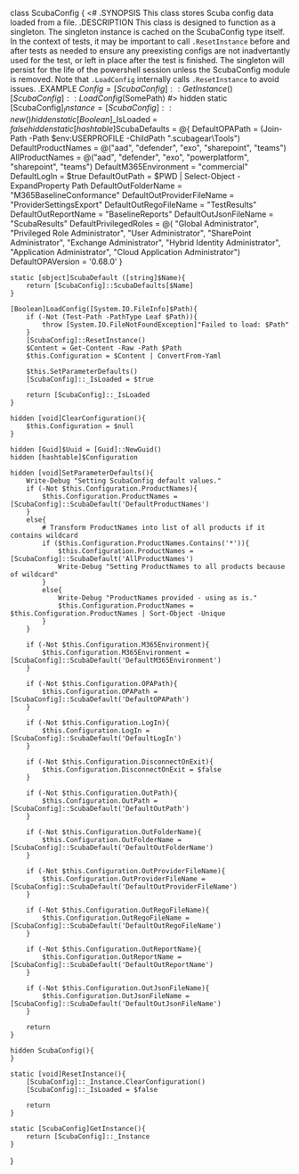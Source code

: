 class ScubaConfig {
    <#
    .SYNOPSIS
      This class stores Scuba config data loaded from a file.
    .DESCRIPTION
      This class is designed to function as a singleton. The singleton instance
      is cached on the ScubaConfig type itself. In the context of tests, it may be
      important to call `.ResetInstance` before and after tests as needed to
      ensure any preexisting configs are not inadvertantly used for the test,
      or left in place after the test is finished. The singleton will persist
      for the life of the powershell session unless the ScubaConfig module is
      removed. Note that `.LoadConfig` internally calls `.ResetInstance` to avoid
      issues.
    .EXAMPLE
      $Config = [ScubaConfig]::GetInstance()
      [ScubaConfig]::LoadConfig($SomePath)
    #>
    hidden static [ScubaConfig]$_Instance = [ScubaConfig]::new()
    hidden static [Boolean]$_IsLoaded = $false
    hidden static [hashtable]$ScubaDefaults = @{
        DefaultOPAPath = (Join-Path -Path $env:USERPROFILE -ChildPath ".scubagear\Tools")
        DefaultProductNames = @("aad", "defender", "exo", "sharepoint", "teams")
        AllProductNames = @("aad", "defender", "exo", "powerplatform", "sharepoint", "teams")
        DefaultM365Environment = "commercial"
        DefaultLogIn = $true
        DefaultOutPath = $PWD | Select-Object -ExpandProperty Path
        DefaultOutFolderName = "M365BaselineConformance"
        DefaultOutProviderFileName = "ProviderSettingsExport"
        DefaultOutRegoFileName = "TestResults"
        DefaultOutReportName = "BaselineReports"
        DefaultOutJsonFileName = "ScubaResults"
        DefaultPrivilegedRoles = @(
            "Global Administrator",
            "Privileged Role Administrator",
            "User Administrator",
            "SharePoint Administrator",
            "Exchange Administrator",
            "Hybrid Identity Administrator",
            "Application Administrator",
            "Cloud Application Administrator")
        DefaultOPAVersion = '0.68.0'
    }

    static [object]ScubaDefault ([string]$Name){
        return [ScubaConfig]::ScubaDefaults[$Name]
    }

    [Boolean]LoadConfig([System.IO.FileInfo]$Path){
        if (-Not (Test-Path -PathType Leaf $Path)){
            throw [System.IO.FileNotFoundException]"Failed to load: $Path"
        }
        [ScubaConfig]::ResetInstance()
        $Content = Get-Content -Raw -Path $Path
        $this.Configuration = $Content | ConvertFrom-Yaml

        $this.SetParameterDefaults()
        [ScubaConfig]::_IsLoaded = $true

        return [ScubaConfig]::_IsLoaded
    }

    hidden [void]ClearConfiguration(){
        $this.Configuration = $null
    }

    hidden [Guid]$Uuid = [Guid]::NewGuid()
    hidden [hashtable]$Configuration

    hidden [void]SetParameterDefaults(){
        Write-Debug "Setting ScubaConfig default values."
        if (-Not $this.Configuration.ProductNames){
            $this.Configuration.ProductNames = [ScubaConfig]::ScubaDefault('DefaultProductNames')
        }
        else{
            # Transform ProductNames into list of all products if it contains wildcard
            if ($this.Configuration.ProductNames.Contains('*')){
                $this.Configuration.ProductNames = [ScubaConfig]::ScubaDefault('AllProductNames')
                Write-Debug "Setting ProductNames to all products because of wildcard"
            }
            else{
                Write-Debug "ProductNames provided - using as is."
                $this.Configuration.ProductNames = $this.Configuration.ProductNames | Sort-Object -Unique
            }
        }

        if (-Not $this.Configuration.M365Environment){
            $this.Configuration.M365Environment = [ScubaConfig]::ScubaDefault('DefaultM365Environment')
        }

        if (-Not $this.Configuration.OPAPath){
            $this.Configuration.OPAPath = [ScubaConfig]::ScubaDefault('DefaultOPAPath')
        }

        if (-Not $this.Configuration.LogIn){
            $this.Configuration.LogIn = [ScubaConfig]::ScubaDefault('DefaultLogIn')
        }

        if (-Not $this.Configuration.DisconnectOnExit){
            $this.Configuration.DisconnectOnExit = $false
        }

        if (-Not $this.Configuration.OutPath){
            $this.Configuration.OutPath = [ScubaConfig]::ScubaDefault('DefaultOutPath')
        }

        if (-Not $this.Configuration.OutFolderName){
            $this.Configuration.OutFolderName = [ScubaConfig]::ScubaDefault('DefaultOutFolderName')
        }

        if (-Not $this.Configuration.OutProviderFileName){
            $this.Configuration.OutProviderFileName = [ScubaConfig]::ScubaDefault('DefaultOutProviderFileName')
        }

        if (-Not $this.Configuration.OutRegoFileName){
            $this.Configuration.OutRegoFileName = [ScubaConfig]::ScubaDefault('DefaultOutRegoFileName')
        }

        if (-Not $this.Configuration.OutReportName){
            $this.Configuration.OutReportName = [ScubaConfig]::ScubaDefault('DefaultOutReportName')
        }

        if (-Not $this.Configuration.OutJsonFileName){
            $this.Configuration.OutJsonFileName = [ScubaConfig]::ScubaDefault('DefaultOutJsonFileName')
        }

        return
    }

    hidden ScubaConfig(){
    }

    static [void]ResetInstance(){
        [ScubaConfig]::_Instance.ClearConfiguration()
        [ScubaConfig]::_IsLoaded = $false

        return
    }

    static [ScubaConfig]GetInstance(){
        return [ScubaConfig]::_Instance
    }
}

